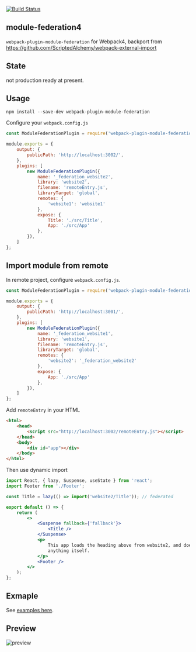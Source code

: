 [![Build Status](https://travis-ci.org/alibaba/module-federation4.svg?branch=master)](https://travis-ci.org/alibaba/module-federation4)

## module-federation4

`webpack-plugin-module-federation` for Webpack4, backport from https://github.com/ScriptedAlchemy/webpack-external-import

## State

not production ready at present.

## Usage

```shell
npm install --save-dev webpack-plugin-module-federation
```

Configure your `webpack.config.js`

```js
const ModuleFederationPlugin = require('webpack-plugin-module-federation');

module.exports = {
    output: {
		publicPath: 'http://localhost:3002/',
	},
    plugins: [
        new ModuleFederationPlugin({
            name: '_federation_website2',
            library: 'website2',
            filename: 'remoteEntry.js',
            libraryTarget: 'global',
            remotes: {
                'website1': 'website1'
            },
            expose: {
                Title: './src/Title',
                App: './src/App'
            },
        }),
    ]
};
```

## Import module from remote

In remote project, configure `webpack.config.js`.

```js
const ModuleFederationPlugin = require('webpack-plugin-module-federation');

module.exports = {
    output: {
		publicPath: 'http://localhost:3001/',
	},
    plugins: [
        new ModuleFederationPlugin({
            name: '_federation_website1',
            library: 'website1',
            filename: 'remoteEntry.js',
            libraryTarget: 'global',
            remotes: {
                'website2': '_federation_website2'
            },
            expose: {
                App: './src/App'
            },
        }),
    ]
};
```

Add `remoteEntry` in your HTML

```html
<html>
	<head>
		<script src="http://localhost:3002/remoteEntry.js"></script>
	</head>
	<body>
		<div id="app"></div>
	</body>
</html>
```

Then use dynamic import

```jsx
import React, { lazy, Suspense, useState } from 'react';
import Footer from './Footer';

const Title = lazy(() => import('website2/Title')); // federated

export default () => {
	return (
		<>
			<Suspense fallback={'fallback'}>
				<Title />
			</Suspense>
			<p>
				This app loads the heading above from website2, and doesnt expose
				anything itself.
			</p>
			<Footer />
		</>
	);
};
```

## Exmaple

See [examples here](./examples).

## Preview

![preview](https://img.alicdn.com/tfs/TB1kD5fDeT2gK0jSZFvXXXnFXXa-600-311.gif)
